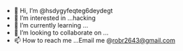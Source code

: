 - 👋 Hi, I’m @hsdygyfeqteg6deydegt
- 👀 I’m interested in ...hacking
- 🌱 I’m currently learning ...
- 💞️ I’m looking to collaborate on ...
- 📫 How to reach me ...Email me @robr2643@gmail.com

<!---
Jiptrohe/Jiptrohe is a ✨ special ✨ repository because its `README.md` (this file) appears on your GitHub profile.
You can click the Preview link to take a look at your changes.
--->
